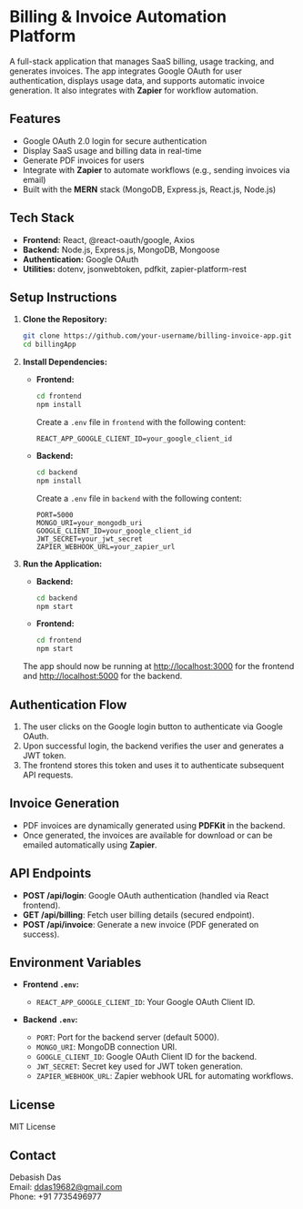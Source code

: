 # Billing & Invoice Automation Platform

A full-stack application that manages SaaS billing, usage tracking, and generates invoices. The app integrates Google OAuth for user authentication, displays usage data, and supports automatic invoice generation. It also integrates with **Zapier** for workflow automation.

## Features
- Google OAuth 2.0 login for secure authentication
- Display SaaS usage and billing data in real-time
- Generate PDF invoices for users
- Integrate with **Zapier** to automate workflows (e.g., sending invoices via email)
- Built with the **MERN** stack (MongoDB, Express.js, React.js, Node.js)

## Tech Stack
- **Frontend:** React, @react-oauth/google, Axios
- **Backend:** Node.js, Express.js, MongoDB, Mongoose
- **Authentication:** Google OAuth
- **Utilities:** dotenv, jsonwebtoken, pdfkit, zapier-platform-rest


## Setup Instructions

1. **Clone the Repository:**
    ```bash
    git clone https://github.com/your-username/billing-invoice-app.git
    cd billingApp
    ```

2. **Install Dependencies:**
   - **Frontend:**
     ```bash
     cd frontend
     npm install
     ```
     Create a `.env` file in `frontend` with the following content:
     ```
     REACT_APP_GOOGLE_CLIENT_ID=your_google_client_id
     ```

   - **Backend:**
     ```bash
     cd backend
     npm install
     ```
     Create a `.env` file in `backend` with the following content:
     ```
     PORT=5000
     MONGO_URI=your_mongodb_uri
     GOOGLE_CLIENT_ID=your_google_client_id
     JWT_SECRET=your_jwt_secret
     ZAPIER_WEBHOOK_URL=your_zapier_url
     ```

3. **Run the Application:**
   - **Backend:**
     ```bash
     cd backend
     npm start
     ```

   - **Frontend:**
     ```bash
     cd frontend
     npm start
     ```

   The app should now be running at [http://localhost:3000](http://localhost:3000) for the frontend and [http://localhost:5000](http://localhost:5000) for the backend.

## Authentication Flow
1. The user clicks on the Google login button to authenticate via Google OAuth.
2. Upon successful login, the backend verifies the user and generates a JWT token.
3. The frontend stores this token and uses it to authenticate subsequent API requests.

## Invoice Generation
- PDF invoices are dynamically generated using **PDFKit** in the backend.
- Once generated, the invoices are available for download or can be emailed automatically using **Zapier**.

## API Endpoints
- **POST /api/login**: Google OAuth authentication (handled via React frontend).
- **GET /api/billing**: Fetch user billing details (secured endpoint).
- **POST /api/invoice**: Generate a new invoice (PDF generated on success).

## Environment Variables
- **Frontend `.env`:**
  - `REACT_APP_GOOGLE_CLIENT_ID`: Your Google OAuth Client ID.
  
- **Backend `.env`:**
  - `PORT`: Port for the backend server (default 5000).
  - `MONGO_URI`: MongoDB connection URI.
  - `GOOGLE_CLIENT_ID`: Google OAuth Client ID for the backend.
  - `JWT_SECRET`: Secret key used for JWT token generation.
  - `ZAPIER_WEBHOOK_URL`: Zapier webhook URL for automating workflows.

## License
MIT License

## Contact
Debasish Das  
Email: ddas19682@gmail.com  
Phone: +91 7735496977

